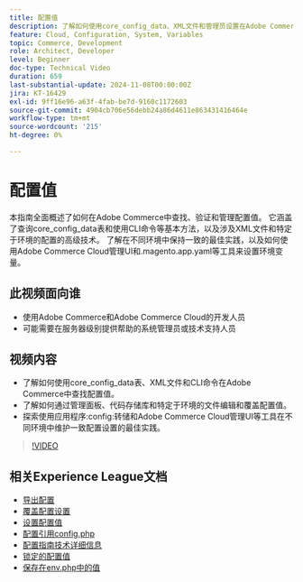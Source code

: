 ```yaml
---
title: 配置值
description: 了解如何使用core_config_data、XML文件和管理员设置在Adobe Commerce中查找、验证和管理配置值。
feature: Cloud, Configuration, System, Variables
topic: Commerce, Development
role: Architect, Developer
level: Beginner
doc-type: Technical Video
duration: 659
last-substantial-update: 2024-11-08T00:00:00Z
jira: KT-16429
exl-id: 9ff16e96-a63f-4fab-be7d-9160c1172603
source-git-commit: 4904cb706e56debb24a86d4611e863431416464e
workflow-type: tm+mt
source-wordcount: '215'
ht-degree: 0%

---
```


# 配置值

本指南全面概述了如何在Adobe Commerce中查找、验证和管理配置值。 它涵盖了查询core_config_data表和使用CLI命令等基本方法，以及涉及XML文件和特定于环境的配置的高级技术。 了解在不同环境中保持一致的最佳实践，以及如何使用Adobe Commerce Cloud管理UI和.magento.app.yaml等工具来设置环境变量。

## 此视频面向谁

- 使用Adobe Commerce和Adobe Commerce Cloud的开发人员
- 可能需要在服务器级别提供帮助的系统管理员或技术支持人员

## 视频内容

- 了解如何使用core_config_data表、XML文件和CLI命令在Adobe Commerce中查找配置值。
- 了解如何通过管理面板、代码存储库和特定于环境的文件编辑和覆盖配置值。
- 探索使用应用程序:config:转储和Adobe Commerce Cloud管理UI等工具在不同环境中维护一致配置设置的最佳实践。

>[!VIDEO](https://video.tv.adobe.com/v/3436458/?learn=on)

## 相关Experience League文档

- [导出配置](https://experienceleague.adobe.com/zh-hans/docs/commerce-operations/configuration-guide/cli/configuration-management/export-configuration)
- [覆盖配置设置](https://experienceleague.adobe.com/zh-hans/docs/commerce-operations/configuration-guide/paths/override-config-settings)
- [设置配置值](https://experienceleague.adobe.com/zh-hans/docs/commerce-operations/configuration-guide/cli/configuration-management/set-configuration-values)
- [配置引用config.php](https://experienceleague.adobe.com/zh-hans/docs/commerce-operations/configuration-guide/files/config-reference-configphp)
- [配置指南技术详细信息](https://experienceleague.adobe.com/zh-hans/docs/commerce-operations/configuration-guide/deployment/technical-details)
- [锁定的配置值](https://experienceleague.adobe.com/zh-hans/docs/commerce-operations/configuration-guide/deployment/technical-details#:~:text=Configuration%20settings%20locked%20in%20the,php%20files)
- [保存在env.php中的值](https://experienceleague.adobe.com/zh-hans/docs/commerce-knowledge-base/kb/troubleshooting/miscellaneous/locked-fields-in-magento-admin#:~:text=Cause,php%20)
